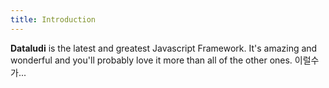 ```yaml
---
title: Introduction
---
```


**Dataludi** is the latest and greatest Javascript Framework. It's
amazing and wonderful and you'll probably love it more than all of the
other ones. 이럴수가...
